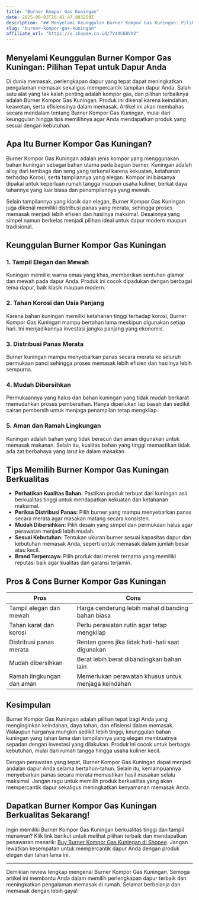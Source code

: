 ```yaml
---
title: "Burner Kompor Gas Kuningan"
date: 2025-08-03T16:41:47.803259Z
description: "## Menyelami Keunggulan Burner Kompor Gas Kuningan: Pilihan Tepat untuk Dapur Anda..."
slug: "burner-kompor-gas-kuningan"
affiliate_url: "https://s.shopee.co.id/7V44C68VX2"
---
```

## Menyelami Keunggulan Burner Kompor Gas Kuningan: Pilihan Tepat untuk Dapur Anda

Di dunia memasak, perlengkapan dapur yang tepat dapat meningkatkan pengalaman memasak sekaligus mempercantik tampilan dapur Anda. Salah satu alat yang tak kalah penting adalah kompor gas, dan pilihan terbaiknya adalah Burner Kompor Gas Kuningan. Produk ini dikenal karena keindahan, keawetan, serta efisiensinya dalam memasak. Artikel ini akan membahas secara mendalam tentang Burner Kompor Gas Kuningan, mulai dari keunggulan hingga tips memilihnya agar Anda mendapatkan produk yang sesuai dengan kebutuhan.

## Apa Itu Burner Kompor Gas Kuningan?

Burner Kompor Gas Kuningan adalah jenis kompor yang menggunakan bahan kuningan sebagai bahan utama pada bagian burner. Kuningan adalah alloy dari tembaga dan seng yang terkenal karena kekuatan, ketahanan terhadap Korosi, serta tampilannya yang elegan. Kompor ini biasanya dipakai untuk keperluan rumah tangga maupun usaha kuliner, berkat daya tahannya yang luar biasa dan penampilannya yang mewah.

Selain tampilannya yang klasik dan elegan, Burner Kompor Gas Kuningan juga dikenal memiliki distribusi panas yang merata, sehingga proses memasak menjadi lebih efisien dan hasilnya maksimal. Desainnya yang simpel namun berkelas menjadi pilihan ideal untuk dapur modern maupun tradisional.

## Keunggulan Burner Kompor Gas Kuningan

### 1. Tampil Elegan dan Mewah
Kuningan memiliki warna emas yang khas, memberikan sentuhan glamor dan mewah pada dapur Anda. Produk ini cocok dipadukan dengan berbagai tema dapur, baik klasik maupun modern.

### 2. Tahan Korosi dan Usia Panjang
Karena bahan kuningan memiliki ketahanan tinggi terhadap korosi, Burner Kompor Gas Kuningan mampu bertahan lama meskipun digunakan setiap hari. Ini menjadikannya investasi jangka panjang yang ekonomis.

### 3. Distribusi Panas Merata
Burner kuningan mampu menyebarkan panas secara merata ke seluruh permukaan panci sehingga proses memasak lebih efisien dan hasilnya lebih sempurna.

### 4. Mudah Dibersihkan
Permukaannya yang halus dan bahan kuningan yang tidak mudah berkarat memudahkan proses pembersihan. Hanya diperlukan lap basah dan sedikit cairan pembersih untuk menjaga penampilan tetap mengkilap.

### 5. Aman dan Ramah Lingkungan
Kuningan adalah bahan yang tidak beracun dan aman digunakan untuk memasak makanan. Selain itu, kualitas bahan yang tinggi memastikan tidak ada zat berbahaya yang larut ke dalam masakan.

## Tips Memilih Burner Kompor Gas Kuningan Berkualitas

- **Perhatikan Kualitas Bahan:** Pastikan produk terbuat dari kuningan asli berkualitas tinggi untuk mendapatkan kekuatan dan ketahanan maksimal.
- **Periksa Distribusi Panas:** Pilih burner yang mampu menyebarkan panas secara merata agar masakan matang secara konsisten.
- **Mudah Dibersihkan:** Pilih desain yang simpel dan permukaan halus agar perawatan menjadi lebih mudah.
- **Sesuai Kebutuhan:** Tentukan ukuran burner sesuai kapasitas dapur dan kebutuhan memasak Anda, seperti untuk memasak dalam jumlah besar atau kecil.
- **Brand Terpercaya:** Pilih produk dari merek ternama yang memiliki reputasi baik agar kualitas dan garansi terjamin.

## Pros & Cons Burner Kompor Gas Kuningan

| **Pros** | **Cons** |
|------------|--------------|
| Tampil elegan dan mewah | Harga cenderung lebih mahal dibanding bahan biasa |
| Tahan karat dan korosi | Perlu perawatan rutin agar tetap mengkilap |
| Distribusi panas merata | Rentan gores jika tidak hati-hati saat digunakan |
| Mudah dibersihkan | Berat lebih berat dibandingkan bahan lain |
| Ramah lingkungan dan aman | Memerlukan perawatan khusus untuk menjaga keindahan |

## Kesimpulan

Burner Kompor Gas Kuningan adalah pilihan tepat bagi Anda yang menginginkan keindahan, daya tahan, dan efisiensi dalam memasak. Walaupun harganya mungkin sedikit lebih tinggi, keunggulan bahan kuningan yang tahan lama dan tampilannya yang elegan membuatnya sepadan dengan investasi yang dilakukan. Produk ini cocok untuk berbagai kebutuhan, mulai dari rumah tangga hingga usaha kuliner kecil.

Dengan perawatan yang tepat, Burner Kompor Gas Kuningan dapat menjadi andalan dapur Anda selama bertahun-tahun. Selain itu, kemampuannya menyebarkan panas secara merata memastikan hasil masakan selalu maksimal. Jangan ragu untuk memilih produk berkualitas yang akan mempercantik dapur sekaligus meningkatkan kenyamanan memasak Anda.

## Dapatkan Burner Kompor Gas Kuningan Berkualitas Sekarang!

Ingin memiliki Burner Kompor Gas Kuningan berkualitas tinggi dan tampil menawan? Klik link berikut untuk melihat pilihan terbaik dan mendapatkan penawaran menarik: [Buy Burner Kompor Gas Kuningan di Shopee](https://s.shopee.co.id/7V44C68VX2). Jangan lewatkan kesempatan untuk mempercantik dapur Anda dengan produk elegan dan tahan lama ini.

---

Demikian review lengkap mengenai Burner Kompor Gas Kuningan. Semoga artikel ini membantu Anda dalam memilih perlengkapan dapur terbaik dan meningkatkan pengalaman memasak di rumah. Selamat berbelanja dan memasak dengan lebih gaya!